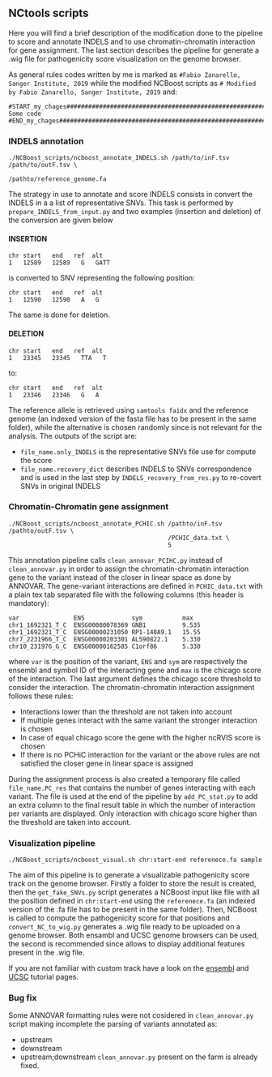 ## NCtools scripts

Here you will find a brief description of the modification done to the pipeline to score and annotate INDELS and to use chromatin-chromatin interaction for gene assignment.
The last section describes the pipeline for generate a .wig file for pathogenicity score visualization on the genome browser.

As general rules codes written by me is marked as `#Fabio Zanarello, Sanger Institute, 2019` while the modified NCBoost scripts as `# Modified by Fabio Zanarello, Sanger Institute, 2019` and:
```
#START_my_chages################################################################
Some code
#END_my_chages##################################################################
```

### INDELS annotation

```
./NCBoost_scripts/ncboost_annotate_INDELS.sh /path/to/inF.tsv /path/to/outF.tsv \
                                             /pathto/reference_genome.fa
```

The strategy in use to annotate and score INDELS consists in convert the INDELS in a a list of representative SNVs.
This task is performed by `prepare_INDELS_from_input.py` and two examples (insertion and deletion) of the conversion are given below

#### INSERTION
```
chr start   end   ref  alt
1   12589   12589   G   GATT
```
is converted to SNV representing the following position:
```
chr start   end   ref  alt
1   12590   12590   A   G
```
The same is done for deletion.

#### DELETION
```
chr start   end   ref  alt
1   23345   23345   TTA   T
```
to:
```
chr start   end   ref  alt
1   23346   23346   G   A
```
The reference allele is retrieved using `samtools faidx` and the reference genome (an indexed version of the fasta file has to be present in the same folder), while the alternative is chosen randomly since is not relevant for the analysis.
The outputs of the script are:
+ `file_name.only_INDELS` is the representative SNVs file use for compute the score
+ `file_name.recovery_dict` describes INDELS to SNVs correspondence and is used in the last step by `INDELS_recovery_from_res.py` to re-covert SNVs in original INDELS


### Chromatin-Chromatin gene assignment

```
./NCBoost_scripts/ncboost_annotate_PCHIC.sh /pathto/inF.tsv /pathto/outF.tsv \
                                            /PCHIC_data.txt \
                                            5
```

This annotation pipeline calls `clean_annovar_PCIHC.py` instead of `clean_annovar.py` in order to assign the chromatin-chromatin interaction gene to the variant instead of the closer in linear space as done by ANNOVAR.
The gene-variant interactions are defined in `PCHIC_data.txt` with a plain tex tab separated file with the following columns (this header is mandatory):

```
var               ENS             sym           max
chr1_1692321_T_C  ENSG00000078369 GNB1          9.535
chr1_1692321_T_C  ENSG00000231050 RP1-140A9.1   15.55
chr7_2231966_T_C  ENSG00000203301 AL590822.1    5.330
chr10_231976_G_C  ENSG00000162585 C1orf86       5.330
```

where `var` is the position of the variant, `ENS` and `sym` are respectively the ensembl and symbol ID of the interacting gene and `max` is the chicago score of the interaction.
The last argument defines the chicago score threshold to consider the interaction.
The chromatin-chromatin interaction assignment follows these rules:
+ Interactions lower than the threshold are not taken into account
+ If multiple genes interact with the same variant the stronger interaction is chosen
+ In case of equal chicago score the gene with the higher ncRVIS score is chosen
+ If there is no PCHiC interaction for the variant or the above rules are not satisfied the closer gene in linear space is assigned

During the assignment process is also created a temporary file called `file_name.PC_res` that contains the number of genes interacting with each variant.
The file is used at the end of the pipeline by `add_PC_stat.py` to add an extra column to the final result table in which the number of interaction per variants are displayed. Only interaction with chicago score higher than the threshold are taken into account.


### Visualization pipeline

```
./NCBoost_scripts/ncboost_visual.sh chr:start-end referenece.fa sample
```

The aim of this pipeline is to generate a visualizable pathogenicity score track on the genome browser.
Firstly a folder to store the result is created, then the `get_fake_SNVs.py` script generates a NCBoost input like file with all the position defined in `chr:start-end` using the `referenece.fa` (an indexed version of the .fa file has to be present in the same folder).
Then, NCBoost is called to compute the pathogenicity score for that positions and `convert_NC_to_wig.py` generates a .wig file ready to be uploaded on a genome browser.
Both ensambl and UCSC genome browsers can be used, the second is recommended since allows to display additional features present in the .wig file.

If you are not familiar with custom track have a look on the [ensembl](https://www.ensembl.org/info/website/upload/index.html) and [UCSC](https://genome.ucsc.edu/goldenPath/help/customTrack.html) tutorial pages.

### Bug fix
Some ANNOVAR formatting rules were not cosidered in `clean_annovar.py` script making incomplete the parsing of variants annotated as:
+ upstream
+ downstream
+ upstream;downstream
`clean_annovar.py` present on the farm is already fixed. 
